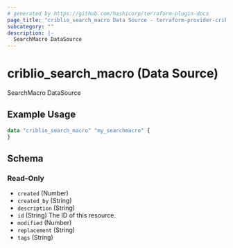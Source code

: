 ```yaml
---
# generated by https://github.com/hashicorp/terraform-plugin-docs
page_title: "criblio_search_macro Data Source - terraform-provider-criblio"
subcategory: ""
description: |-
  SearchMacro DataSource
---
```


# criblio_search_macro (Data Source)

SearchMacro DataSource

## Example Usage

```terraform
data "criblio_search_macro" "my_searchmacro" {
}
```

<!-- schema generated by tfplugindocs -->
## Schema

### Read-Only

- `created` (Number)
- `created_by` (String)
- `description` (String)
- `id` (String) The ID of this resource.
- `modified` (Number)
- `replacement` (String)
- `tags` (String)

